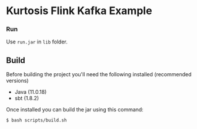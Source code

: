 # Kurtosis Flink Kafka Example

### Run

Use `run.jar` in `lib` folder.

## Build

Before building the project you'll need the following installed (recommended versions)

* Java (11.0.18)
* sbt (1.8.2)

Once installed you can build the jar using this command:

```shell
$ bash scripts/build.sh
```